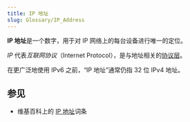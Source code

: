```yaml
---
title: IP 地址
slug: Glossary/IP_Address
---
```


**IP 地址**是一个数字，用于对 IP 网络上的每台设备进行唯一的定位。

*IP* 代表*互联网协议*（Internet Protocol），是与地址相关的[协议层](https://docs.oracle.com/cd/E19683-01/806-4075/ipov-7/index.html)。

在更广泛地使用 IPv6 之前，“IP 地址”通常仍指 32 位 IPv4 地址。

## 参见

- 维基百科上的 [IP 地址](https://zh.wikipedia.org/wiki/IP_address)词条
